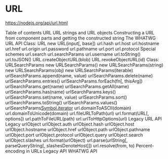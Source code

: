 # URL
https://nodejs.org/api/url.html

Table of contents
URL
URL strings and URL objects
Constructing a URL from component parts and getting the constructed string
The WHATWG URL API
Class: URL
new URL(input[, base])
url.hash
url.host
url.hostname
url.href
url.origin
url.password
url.pathname
url.port
url.protocol
Special schemes
url.search
url.searchParams
url.username
url.toString()
url.toJSON()
URL.createObjectURL(blob)
URL.revokeObjectURL(id)
Class: URLSearchParams
new URLSearchParams()
new URLSearchParams(string)
new URLSearchParams(obj)
new URLSearchParams(iterable)
urlSearchParams.append(name, value)
urlSearchParams.delete(name)
urlSearchParams.entries()
urlSearchParams.forEach(fn[, thisArg])
urlSearchParams.get(name)
urlSearchParams.getAll(name)
urlSearchParams.has(name)
urlSearchParams.keys()
urlSearchParams.set(name, value)
urlSearchParams.sort()
urlSearchParams.toString()
urlSearchParams.values()
urlSearchParams[Symbol.iterator]()
url.domainToASCII(domain)
url.domainToUnicode(domain)
url.fileURLToPath(url)
url.format(URL[, options])
url.pathToFileURL(path)
url.urlToHttpOptions(url)
Legacy URL API
Legacy urlObject
urlObject.auth
urlObject.hash
urlObject.host
urlObject.hostname
urlObject.href
urlObject.path
urlObject.pathname
urlObject.port
urlObject.protocol
urlObject.query
urlObject.search
urlObject.slashes
url.format(urlObject)
url.parse(urlString[, parseQueryString[, slashesDenoteHost]])
url.resolve(from, to)
Percent-encoding in URLs
Legacy API
WHATWG API
